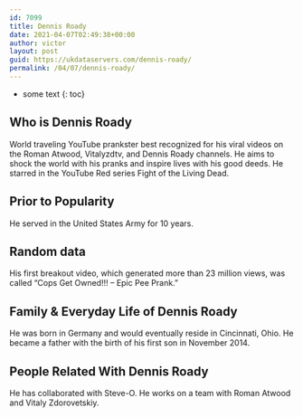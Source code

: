 ```yaml
---
id: 7099
title: Dennis Roady
date: 2021-04-07T02:49:38+00:00
author: victor
layout: post
guid: https://ukdataservers.com/dennis-roady/
permalink: /04/07/dennis-roady/
---
```


* some text
{: toc}


## Who is Dennis Roady



World traveling YouTube prankster best recognized for his viral videos on the Roman Atwood, Vitalyzdtv, and Dennis Roady channels. He aims to shock the world with his pranks and inspire lives with his good deeds. He starred in the YouTube Red series Fight of the Living Dead. 

                
                
                
## Prior to Popularity



He served in the United States Army for 10 years. 

                
                
                
## Random data



His first breakout video, which generated more than 23 million views, was called &#8220;Cops Get Owned!!! &#8211; Epic Pee Prank.&#8221; 

                
                
                
## Family & Everyday Life of Dennis Roady



He was born in Germany and would eventually reside in Cincinnati, Ohio. He became a father with the birth of his first son in November 2014. 

                
                
                
## People Related With Dennis Roady



He has collaborated with Steve-O. He works on a team with Roman Atwood and Vitaly Zdorovetskiy. 

                
              
            
          
          
          